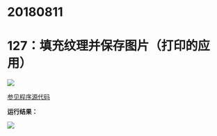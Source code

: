 # 20180811

# 127：填充纹理并保存图片（打印的应用）

<img src="http://image.renkaigis.com/keepcoding/2018081101.png">

<a href="https://github.com/renkaigis/KeepCoding/tree/master/2018/08/11" target="_blank">参见程序源代码</a>

**运行结果：**

<img src="http://image.renkaigis.com/keepcoding/2018081102.png">